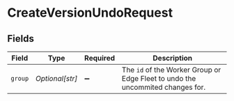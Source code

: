 # CreateVersionUndoRequest


## Fields

| Field                                                                                     | Type                                                                                      | Required                                                                                  | Description                                                                               |
| ----------------------------------------------------------------------------------------- | ----------------------------------------------------------------------------------------- | ----------------------------------------------------------------------------------------- | ----------------------------------------------------------------------------------------- |
| `group`                                                                                   | *Optional[str]*                                                                           | :heavy_minus_sign:                                                                        | The <code>id</code> of the Worker Group or Edge Fleet to undo the uncommited changes for. |